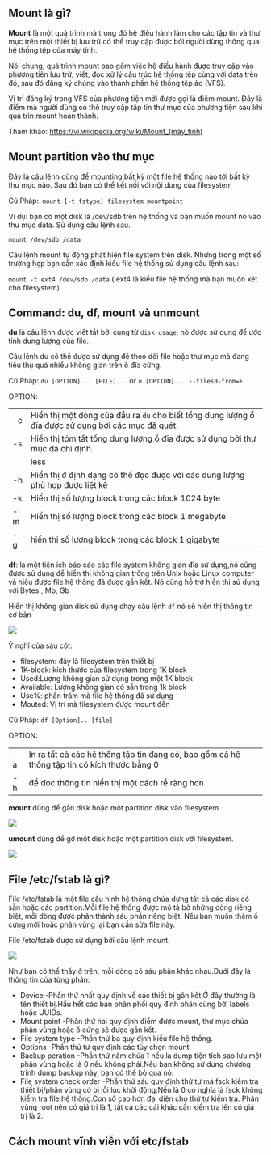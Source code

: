 ## Mount là gì?

**Mount** là một quá trình mà trong đó hệ điều hành làm cho các tập tin và thư mục trên một thiết bị lưu trữ có thể truy cập được bởi người dùng thông qua hệ thống tệp của máy tính.

Nói chung, quá trình mount bao gồm việc hệ điều hành được truy cập vào phương tiên lưu trữ, viết, đọc xử lý cấu trúc hệ thống tệp cùng với data trên đó, sau đó đăng ký chúng vào thành phần hệ thống tệp ảo (VFS).

Vị trí đăng ký trong VFS của phương tiện mới được gọi là điểm mount. Đây là điểm mà người dùng có thể truy cập tập tin thư mục của phương tiện sau khi quá trìn mount hoàn thành.

Tham khảo: https://vi.wikipedia.org/wiki/Mount_(máy_tính)

## Mount partition vào thư mục

Đây là câu lệnh dùng để mounting bất kỳ một file hệ thống nào tới bất kỳ thư mục nào. Sau đó bạn có thể kết nối với nội dung của filesystem

Cú Pháp:` mount [-t fstype] filesystem mountpoint`

Ví dụ: bạn có một disk là /dev/sdb trên hệ thống và bạn muốn mount nó vào thư mục data. Sử dụng câu lệnh sau.

`mount /dev/sdb /data`

Câu lệnh mount tự động phát hiện file system trên disk. Nhưng trong một số trường hợp bạn cần xác định kiểu file hệ thống sử dụng câu lệnh sau:

`mount -t ext4 /dev/sdb /data` ( ext4 là kiểu file hệ thống mà bạn muốn xét cho filesystem).


## Command: du, df, mount và unmount

**du** là câu lênh được viết tắt bởi cụng từ `disk usage`, nó được sử dụng để ước tính dung lượng của file.

Câu lênh du có thể được sử dụng để theo dõi file hoặc thư mục mà đang tiêu thụ quá nhiều không gian trên ổ đĩa cứng.

Cú Pháp: `du [OPTION]... [FILE]...` or `u [OPTION]... --files0-from=F`

OPTION: 

|   |   |
|---|----|
|-c|Hiển thị một dòng của đầu ra `du` cho biết tổng dung lượng ổ đĩa được sử dụng bởi các mục đã quét.|
|-s| Hiển thị tóm tắt tổng dung lượng ổ đĩa được sử dụng bởi thư mục đã chỉ định.|
| |less| Lệnh này tạo ra kết quả gọn gàng và dễ đọc hơn|
| -h| Hiển thị ở định dạng có thể đọc được với các dung lượng phù hợp được liệt kê|
| -k| Hiển thị số lượng block trong các block 1024 byte|
|-m| Hiển thị số lượng block trong các block 1 megabyte|
|-g| hiển thị số lượng block trong các block 1 gigabyte|

**df**: là một tiện ích báo cáo các file system không gian đĩa sử dụng,nó cũng được sử dụng để hiển thị không gian trống trên Unix hoặc Linux computer và hiểu được file hệ thống đã được gắn kết. Nó cũng hỗ trợ hiển thị sử dụng với Bytes , Mb, Gb

Hiển thị không gian disk sử dụng chạy câu lệnh `df` nó sẽ hiển thị thông tin cơ bản 

<img src="https://i.imgur.com/DAyAquk.png">

Ý nghĩ của sáu cột:
- filesystem: đây là filesystem trên thiết bị
- 1K-block: kích thước của filesystem trong 1K block
- Used:Lượng không gian sử dụng trong một 1K block
- Available: Lượng không gian có sẵn trong 1k block
- Use%: phần trăm mà file hệ thống đã sử dụng
- Mouted: Vị trí mà filesystem được mount đến

Cú Pháp: `df [Option].. [file]`

OPTION:

|  |   |
|---|---| 
|-a| In ra tất cả các hệ thống tập tin đang có, bao gồm cả hệ thống tập tin có kích thước bằng 0|
|-h| để đọc thông tin hiển thị một cách rễ ràng hơn|


**mount** dùng để gắn disk hoặc một partition disk vào filesystem

<img src="https://i.imgur.com/CzGhi6k.png">

**umount** dùng để gỡ một disk hoặc một partition disk với filesystem.

<img src="https://i.imgur.com/Gk6VM4X.png">



## File /etc/fstab là gì?

File /etc/fstab là một file cấu hình hệ thống chứa dựng tất cả các disk có sẵn hoặc các partition.Mỗi file hệ thống được mô tả bở những dòng riêng biệt, mỗi dòng được phân thành sáu phần riêng biệt. Nếu bạn muốn thêm ổ cứng mới hoặc phân vùng lại bạn cần sửa file này.

File /etc/fstab được sử dụng bởi câu lệnh mount.

<img src="https://i.imgur.com/CBHvShD.png">

Như bạn có thể thấy ở trên, mỗi dòng có sáu phân khác nhau.Dưới đây là thông tin của từng phân:
- Device -Phần thứ nhất quy định về các thiết bị gắn kết.Ở đây thường là tên thiết bị.Hầu hết các bản phân phối quy định phân cùng bởi labels hoặc UUIDs.
- Mount point -Phần thứ hai quy định điểm được mount, thư mục chứa phân vùng hoặc ổ cứng sẽ được gắn kết.
- File system type -Phần thứ ba quy định kiểu file hệ thống.
- Options -Phần thứ tư quy định các tùy chọn mount.
- Backup peration -Phần thứ năm chúa 1 nếu là dump tiện tích sao lưu một phân vùng hoặc là 0 nếu không phải.Nếu bạn không sử dụng chương trình dump backup này, bạn có thể bỏ qua nó.
- File system check order -Phần thứ sáu quy định thứ tự mà fsck kiểm tra thiết bị/phân vùng có bị lỗi lúc khởi động.Nếu là 0 có nghĩa là fsck không kiểm tra file hệ thống.Con số cao hơn đại diện cho thứ tự kiểm tra. Phân vùng root nên có giá trị là 1, tất cả các cái khác cần kiểm tra lên có giá trị là 2.


## Cách mount vĩnh viễn với etc/fstab



